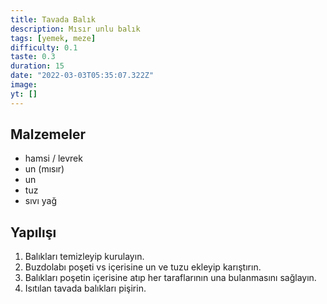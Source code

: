 ```yaml
---
title: Tavada Balık
description: Mısır unlu balık
tags: [yemek, meze]
difficulty: 0.1
taste: 0.3
duration: 15
date: "2022-03-03T05:35:07.322Z"
image:
yt: []
---
```


## Malzemeler

- hamsi / levrek
- un (mısır)
- un
- tuz
- sıvı yağ

## Yapılışı

1. Balıkları temizleyip kurulayın.
2. Buzdolabı poşeti vs içerisine un ve tuzu ekleyip karıştırın.
3. Balıkları poşetin içerisine atıp her taraflarının una bulanmasını sağlayın.
4. Isıtılan tavada balıkları pişirin.
